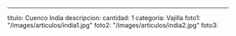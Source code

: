 ---
titulo: Cuenco India
descripcion: 
cantidad: 1
categoria: Vajilla
foto1: "/images/articulos/india1.jpg"
foto2: "/images/articulos/india2.jpg"
foto3: 
